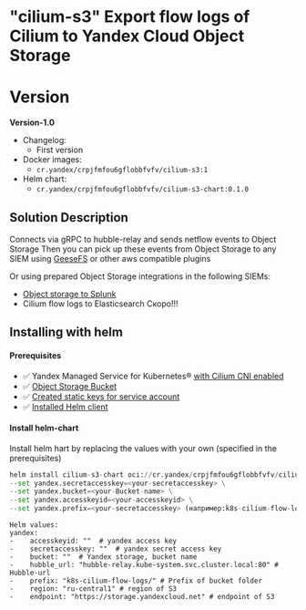# "cilium-s3" Export flow logs of Cilium to Yandex Cloud Object Storage

# Version

**Version-1.0**
- Changelog:
    - First version
- Docker images:
    - `cr.yandex/crpjfmfou6gflobbfvfv/cilium-s3:1`
- Helm chart:
    - `cr.yandex/crpjfmfou6gflobbfvfv/cilium-s3-chart:0.1.0`

## Solution Description
Connects via gRPC to hubble-relay and sends netflow events to Object Storage
Then you can pick up these events from Object Storage to any SIEM using [GeeseFS](https://cloud.yandex.ru/docs/storage/tools/geesefs) or other aws compatible plugins

Or using prepared Object Storage integrations in the following SIEMs:
- [Object storage to Splunk](https://github.com/yandex-cloud/yc-solution-library-for-security/tree/master/auditlogs/export-auditlogs-to-Splunk)
- Cilium flow logs to Elasticsearch Скоро!!!

## Installing with helm

#### Prerequisites 
- :white_check_mark: Yandex Managed Service for Kubernetes® [with Cilium CNI enabled](https://cloud.yandex.ru/docs/managed-kubernetes/quickstart#kubernetes-cluster-create)
- :white_check_mark: [Object Storage Bucket](https://cloud.yandex.ru/docs/storage/quickstart)
- :white_check_mark: [Created static keys for service account](https://cloud.yandex.ru/docs/iam/operations/sa/create-access-key)
- :white_check_mark: [Installed Helm client](https://helm.sh/ru/docs/intro/install/)

#### Install helm-chart 

Install helm hart by replacing the values with your own (specified in the prerequisites)

```Python
helm install cilium-s3-chart oci://cr.yandex/crpjfmfou6gflobbfvfv/cilium-s3-chart --version 0.1.0 --namespace cilium-s3 --create-namespace \
--set yandex.secretaccesskey=<your-secretaccesskey> \
--set yandex.bucket=<your-Bucket-name> \
--set yandex.accesskeyid=<your-accesskeyid> \
--set yandex.prefix=<your-secretaccesskey> (например:k8s-cilium-flow-logs/cluster-id-1232145gfg) 

```

```
Helm values:
yandex:
-    accesskeyid: ""  # yandex access key
-    secretaccesskey: ""  # yandex secret access key
-    bucket: ""  # Yandex storage, bucket name
-    hubble_url: "hubble-relay.kube-system.svc.cluster.local:80" # Hubble-url
-    prefix: "k8s-cilium-flow-logs/" # Prefix of bucket folder
-    region: "ru-central1" # region of S3
-    endpoint: "https://storage.yandexcloud.net" # endpoint of S3
```